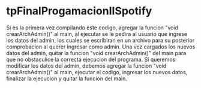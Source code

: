 # tpFinalProgamacionIISpotify
Si es la primera vez compilando este codigo, agregar la funcion "void crearArchAdmin()" al main, al ejecutar se le pedira al usuario que ingrese los datos del admin, los cuales se escribiran en un archivo para su posterior comprobacion al querer ingresar como admin.
Una vez cargados los nuevos datos del admin, quitar la funcion "void crearArchAdmin()" del main para que no obstaculice la correcta ejecucion del programa.
Si queremos modificar los datos del admin, debemos agregar la funcion "void crearArchAdmin()" al main, ejecutar el codigo, ingresar los nuevos datos, finalizar la ejecucion y quitar la funcion del main. 
